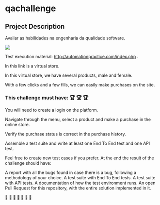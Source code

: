 # qachallenge

## Project Description
<p align="justify"> Avaliar as habilidades na engenharia da qualidade software. </p>

<img src="https://img.shields.io/static/v1?label=cypresst&message=framework&color=blue&style=for-the-badge&logo=CYPRESS"/>

Test execution material: http://automationpractice.com/index.php .

In this link is a virtual store.

In this virtual store, we have several products, male and female.

With a few clicks and a few fills, we can easily make purchases on the site.

### This challenge must have: :trophy: :trophy: :trophy:
You will need to create a login on the platform.

Navigate through the menu, select a product and make a purchase in the online store.

Verify the purchase status is correct in the purchase history.

Assemble a test suite and write at least one End To End test and one API test.

Feel free to create new test cases if you prefer.
At the end the result of the challenge should have:

A report with all the bugs found in case there is a bug, following a methodology of your choice.
A test suite with End To End tests.
A test suite with API tests.
A documentation of how the test environment runs.
An open Pull Request for this repository, with the entire solution implemented in it.

:blue_heart: :blue_heart: :blue_heart:
:pray: :pray: :pray: :pray:

